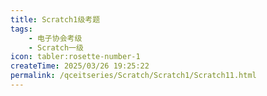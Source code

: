```yaml
---
title: Scratch1级考题
tags:
    - 电子协会考级
    - Scratch一级
icon: tabler:rosette-number-1
createTime: 2025/03/26 19:25:22
permalink: /qceitseries/Scratch/Scratch1/Scratch11.html
---
```

